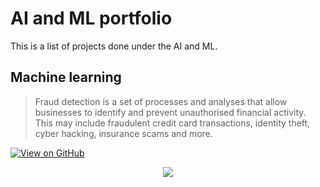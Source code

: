 # AI and ML portfolio

This is a list of projects done under the AI and ML.

## Machine learning

> Fraud detection is a set of processes and analyses that allow businesses to identify and prevent unauthorised financial activity. This may include fraudulent credit card transactions, identity theft, cyber hacking, insurance scams and more.

[![View on GitHub](https://img.shields.io/badge/GitHub-View_on_GitHub-blue?logo=GitHub)](https://github.com/thahura111/FraudDetection.git)

<center><img src="images/fraud_detection.jpg"/></center>
